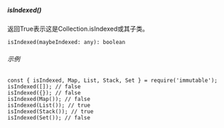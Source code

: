 ##### isIndexed\(\)

返回True表示这是Collection.isIndexed或其子类。

```
isIndexed(maybeIndexed: any): boolean
```

###### 示例

```
const { isIndexed, Map, List, Stack, Set } = require('immutable');
isIndexed([]); // false
isIndexed({}); // false
isIndexed(Map()); // false
isIndexed(List()); // true
isIndexed(Stack()); // true
isIndexed(Set()); // false
```



